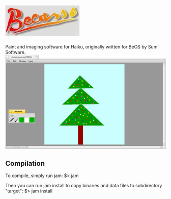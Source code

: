 ![BecassoLogo](becassologo.jpg) 
=======

Paint and imaging software for Haiku, originally written for BeOS by Sum Software.
![Becasso](becasso.png)

Compilation
-----------

To compile, simply run jam:
	$> jam

Then you can run jam install to copy binaries and data files to subdirectory "target":
	$> jam install
